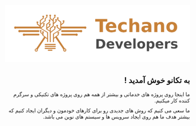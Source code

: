 # [![techano-github][]](Techano)

<div dir="rtl" style="margin-bottom: 10px">
  <h2>به تکانو خوش آمدید !</h2>
</div>

<div dir="rtl" style="margin-bottom: 10px">
ما اینجا روی پروژه های خدماتی و بیشتر از همه هم روی پروژه های تکنیکی و سرگرم کننده کار میکنیم.
</div>

<div dir="rtl">
ما سعی می کنیم که روش های جدیدی رو برای کارهای خودمون و دیگران ایجاد کنیم که بیشتر هدف ما هم روی ایجاد سرویس ها و سیستم های نوین می باشد.
</div>

[techano-github]: ./github.png
